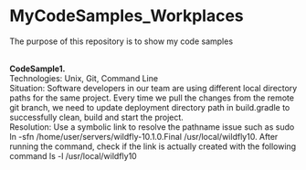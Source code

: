 # MyCodeSamples_Workplaces
The purpose of this repository is to show my code samples

<br/>
<b>CodeSample1.</b><br/>
Technologies: Unix, Git, Command Line<br/>
Situation: Software developers in our team are using different local directory paths for the same project. Every time we pull the changes from the remote git branch, we need to update deployment directory path in build.gradle to successfully clean, build and start the project.<br/>
Resolution: Use a symbolic link to resolve the pathname issue such as sudo ln -sfn /home/user/servers/wildfly-10.1.0.Final /usr/local/wildfly10. After running the command, check if the link is actually created with the following command ls -l /usr/local/wildfly10<br/>
<br/>
